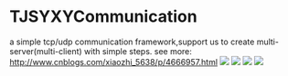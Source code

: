 # TJSYXYCommunication
a simple tcp/udp communication framework,support us to create multi-server(multi-client) with simple steps. see more: http://www.cnblogs.com/xiaozhi_5638/p/4666957.html
![](https://github.com/sherlockchou86/TJSYXYCommunication/blob/master/file_structure.png)
![](https://github.com/sherlockchou86/TJSYXYCommunication/blob/master/multiple_tcp_server.png)
![](https://github.com/sherlockchou86/TJSYXYCommunication/blob/master/multiple_tcp_client.png)
![](https://github.com/sherlockchou86/TJSYXYCommunication/blob/master/multiple_udp_client.png)
